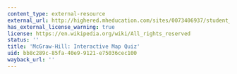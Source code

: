 ```yaml
---
content_type: external-resource
external_url: http://highered.mheducation.com/sites/0073406937/student_view0/chapter28/interactive_map_quiz.html
has_external_license_warning: true
license: https://en.wikipedia.org/wiki/All_rights_reserved
status: ''
title: 'McGraw-Hill: Interactive Map Quiz'
uid: bb8c289c-85fa-40e9-9121-e75036cec100
wayback_url: ''
---
```

